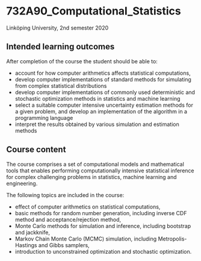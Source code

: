 # 732A90_Computational_Statistics
Linköping University, 2nd semester 2020

## Intended learning outcomes

After completion of the course the student should be able to:

- account for how computer arithmetics affects statistical computations,
- develop computer implementations of standard methods for simulating from complex statistical distributions
- develop computer implementations of commonly used deterministic and stochastic optimization methods in statistics and machine learning
- select a suitable computer intensive uncertainty estimation methods for a given problem, and develop an implementation of the algorithm in a programming language
- interpret the results obtained by various simulation and estimation methods

## Course content

The course comprises a set of computational models and mathematical tools that enables performing computationally 
intensive statistical inference for complex challenging problems in statistics, machine learning and engineering.
 
The following topics are included in the course:
- effect of computer arithmetics on statistical computations,
- basic methods for random number generation, including inverse CDF method and acceptance/rejection method,
- Monte Carlo methods for simulation and inference, including bootstrap and jackknife,
- Markov Chain Monte Carlo (MCMC) simulation, including Metropolis-Hastings and Gibbs samplers,
- introduction to unconstrained optimization and stochastic optimization. 
